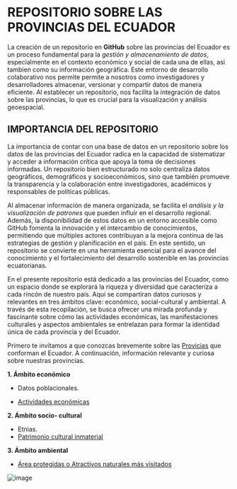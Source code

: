 # REPOSITORIO SOBRE LAS PROVINCIAS DEL ECUADOR
  La creación de un repositorio en **GitHub** sobre las provincias del Ecuador es un proceso fundamental para la *gestión y almacenamiento de datos*, especialmente en el contexto económico y social de cada una de ellas, asi tambien como su información geográfica. Este entorno de desarrollo colaborativo nos permite permite a nosotros como investigadores y desarrolladores almacenar, versionar y compartir datos de manera eficiente. Al establecer un repositorio, nos facilita la integración de datos sobre las provincias, lo que es crucial para la visualización y análisis geoespacial.
## IMPORTANCIA DEL REPOSITORIO
La importancia de contar con una base de datos en un repositorio sobre los datos de las provincias del Ecuador radica en la capacidad de sistematizar y acceder a información crítica que apoya la toma de decisiones informadas. Un repositorio bien estructurado no solo centraliza datos geográficos, demográficos y socioeconómicos, sino que también promueve la transparencia y la colaboración entre investigadores, académicos y responsables de políticas públicas.

Al almacenar información de manera organizada, se facilita el *análisis y la visualización de patrones* que pueden influir en el desarrollo regional. Además, la disponibilidad de estos datos en un entorno accesible como GitHub fomenta la innovación y el intercambio de conocimientos, permitiendo que múltiples actores contribuyan a la mejora continua de las estrategias de gestión y planificación en el país. En este sentido, un repositorio se convierte en una herramienta esencial para el avance del conocimiento y el fortalecimiento del desarrollo sostenible en las provincias ecuatorianas.

En el presente repositorio está dedicado a las provincias del Ecuador, como un espacio donde se explorará la riqueza y diversidad que caracteriza a cada rincón de nuestro país. Aquí se compartiran datos curiosos y relevantes en tres ámbitos clave: económico, social-cultural y ambiental. A través de esta recopilación, se busca ofrecer una mirada profunda y fascinante sobre cómo las actividades económicas, las manifestaciones culturales y aspectos ambientales se entrelazan para formar la identidad única de cada provincia y del Ecuador.

Primero te invitamos a que conozcas brevemente sobre las [Provicias](introduccion.md) que conforman el Ecuador. A continuación, información relevante y curiosa sobre nuestras provincias.

**1. Ámbito económico** 
- Datos poblacionales.

- [Actividades económicas](Actividades-económicas.md)

**2. Ámbito socio- cultural** 
- Etnias. 
- [Patrimonio cultural inmaterial](Patrimonio.inmaterial.md)

**3. Ámbito ambiental** 
- [Área protegidas o Atractivos naturales más visitados](ambiental.md)

![image](https://github.com/user-attachments/assets/045d91af-06ef-4ef3-a63d-a6129562253e)
